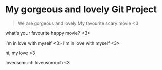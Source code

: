 # My gorgeous and lovely Git Project 

> We are gorgeous and lovely
> My favourite scary movie <3

what's your favourite happy movie? <3>

i'm in love with myself <3>
i'm in love with myself <3>

hi, my love <3 

loveusomuch
loveusomuch
<3

